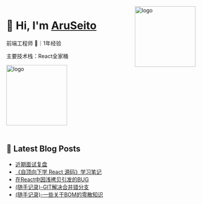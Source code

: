 <img src="https://github-readme-stats.vercel.app/api?username=AruSeito&show_icons=true" alt="logo" height="160" align="right" style="margin: 5px; margin-bottom: 20px;" />

# 👋 Hi, I'm [AruSeito](https://aruseito.github.io/)

前端工程师 🤖｜1年经验 

主要技术栈：React全家桶

<img src="https://github-profile-trophy.vercel.app/?username=AruSeito&theme=flat&column=7" alt="logo" height="160" align="center" style="margin: auto; margin-bottom: 20px;" />


## 📕 Latest Blog Posts

<!-- BLOG-POST-LIST:START -->
- [近期面试复盘](https://aruseito.github.io/article/c0cc8344/)
- [《自顶向下学 React 源码》学习笔记](https://aruseito.github.io/article/3f8812bd/)
- [在React中因浅拷贝引发的BUG](https://aruseito.github.io/article/db2c0d0e/)
- [(随手记录)-GIT解决合并错分支](https://aruseito.github.io/article/afdedcbf/)
- [(随手记录)-一些关于BOM的零散知识](https://aruseito.github.io/article/668e3aae/)
<!-- BLOG-POST-LIST:END -->





